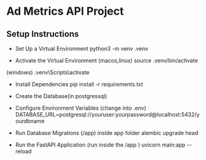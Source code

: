 # Ad Metrics API Project



## Setup Instructions

- Set Up a Virtual Environment
python3 -m venv .venv

- Activate the Virtual Environment
(macos,linux)
source .venv/bin/activate

(windows)
.venv\Scripts\activate

- Install Dependencies
pip install -r requirements.txt

- Create the Database(in postgressql)


- Configure Environment Variables (change into .env)
DATABASE_URL=postgresql://youruser:yourpassword@localhost:5432/yourdbname

- Run Database Migrations (/app) inside app folder
alembic upgrade head

- Run the FastAPI Application (run inside the /app )
uvicorn main:app --reload